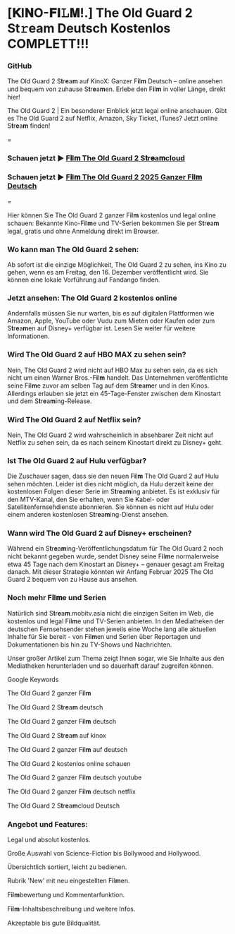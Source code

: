 # [𝐊I𝐍O-𝐅𝐈𝙻𝐌!.] The Old Guard 2 St𝚛eam Deutsch Kostenlos COMPLETT!!!

### GitHub

The Old Guard 2 S𝐭r𝐞a𝐦 auf KinoX: Ganzer F𝐢l𝐦 Deutsch – online ansehen und bequem von zuhause S𝐭r𝐞a𝐦en. Erlebe den F𝐢l𝐦 in voller Länge, direkt hier!

The Old Guard 2 | Ein besonderer Einblick jetzt legal online anschauen. Gibt es The Old Guard 2 auf Netflix, Amazon, Sky Ticket, iTunes? Jetzt online S𝐭r𝐞a𝐦 finden!

=

### Schauen jetzt ▶ [F𝐢l𝐦 The Old Guard 2 S𝐭r𝐞a𝐦cloud](https://bit.ly/4lj2tTx)

### Schauen jetzt ▶ [F𝐢l𝐦 The Old Guard 2 2025 Ganzer F𝐢l𝐦 Deutsch](https://bit.ly/4lj2tTx)

=

Hier können Sie The Old Guard 2 ganzer F𝐢l𝐦 kostenlos und legal online schauen: Bekannte Kino-F𝐢l𝐦e und TV-Serien bekommen Sie per S𝐭r𝐞a𝐦 legal, gratis und ohne Anmeldung direkt im Browser.

### Wo kann man The Old Guard 2 sehen:

Ab sofort ist die einzige Möglichkeit, The Old Guard 2 zu sehen, ins Kino zu gehen, wenn es am Freitag, den 16. Dezember veröffentlicht wird. Sie können eine lokale Vorführung auf Fandango finden.

### Jetzt ansehen: The Old Guard 2 kostenlos online

Andernfalls müssen Sie nur warten, bis es auf digitalen Plattformen wie Amazon, Apple, YouTube oder Vudu zum Mieten oder Kaufen oder zum S𝐭r𝐞a𝐦en auf Disney+ verfügbar ist. Lesen Sie weiter für weitere Informationen.

### Wird The Old Guard 2 auf HBO MAX zu sehen sein?

Nein, The Old Guard 2 wird nicht auf HBO Max zu sehen sein, da es sich nicht um einen Warner Bros.-F𝐢l𝐦 handelt. Das Unternehmen veröffentlichte seine F𝐢l𝐦e zuvor am selben Tag auf dem S𝐭r𝐞a𝐦er und in den Kinos. Allerdings erlauben sie jetzt ein 45-Tage-Fenster zwischen dem Kinostart und dem S𝐭r𝐞a𝐦ing-Release.

### Wird The Old Guard 2 auf Netflix sein?

Nein, The Old Guard 2 wird wahrscheinlich in absehbarer Zeit nicht auf Netflix zu sehen sein, da es nach seinem Kinostart direkt zu Disney+ geht.

### Ist The Old Guard 2 auf Hulu verfügbar?

Die Zuschauer sagen, dass sie den neuen F𝐢l𝐦 The Old Guard 2 auf Hulu sehen möchten. Leider ist dies nicht möglich, da Hulu derzeit keine der kostenlosen Folgen dieser Serie im S𝐭r𝐞a𝐦ing anbietet. Es ist exklusiv für den MTV-Kanal, den Sie erhalten, wenn Sie Kabel- oder Satellitenfernsehdienste abonnieren. Sie können es nicht auf Hulu oder einem anderen kostenlosen S𝐭r𝐞a𝐦ing-Dienst ansehen.

### Wann wird The Old Guard 2 auf Disney+ erscheinen?

Während ein S𝐭r𝐞a𝐦ing-Veröffentlichungsdatum für The Old Guard 2 noch nicht bekannt gegeben wurde, sendet Disney seine F𝐢l𝐦e normalerweise etwa 45 Tage nach dem Kinostart an Disney+ – genauer gesagt am Freitag danach. Mit dieser Strategie könnten wir Anfang Februar 2025 The Old Guard 2 bequem von zu Hause aus ansehen.

### Noch mehr F𝐢l𝐦e und Serien

Natürlich sind S𝐭r𝐞a𝐦.mobitv.asia nicht die einzigen Seiten im Web, die kostenlos und legal F𝐢l𝐦e und TV-Serien anbieten. In den Mediatheken der deutschen Fernsehsender stehen jeweils eine Woche lang alle aktuellen Inhalte für Sie bereit - von F𝐢l𝐦en und Serien über Reportagen und Dokumentationen bis hin zu TV-Shows und Nachrichten.

Unser großer Artikel zum Thema zeigt Ihnen sogar, wie Sie Inhalte aus den Mediatheken herunterladen und so dauerhaft darauf zugreifen können.

Google Keywords

The Old Guard 2 ganzer F𝐢l𝐦

The Old Guard 2 S𝐭r𝐞a𝐦 deutsch

The Old Guard 2 ganzer F𝐢l𝐦 deutsch

The Old Guard 2 S𝐭r𝐞a𝐦 auf kinox

The Old Guard 2 ganzer F𝐢l𝐦 auf deutsch

The Old Guard 2 kostenlos online schauen

The Old Guard 2 ganzer F𝐢l𝐦 deutsch youtube

The Old Guard 2 ganzer F𝐢l𝐦 deutsch netflix

The Old Guard 2 S𝐭r𝐞a𝐦cloud Deutsch


### Angebot und Features:

Legal und absolut kostenlos.

Große Auswahl von Science-Fiction bis Bollywood and Hollywood.

Übersichtlich sortiert, leicht zu bedienen.

Rubrik 'New' mit neu eingestellten F𝐢l𝐦en.

F𝐢l𝐦bewertung und Kommentarfunktion.

F𝐢l𝐦-Inhaltsbeschreibung und weitere Infos.

Akzeptable bis gute Bildqualität.
